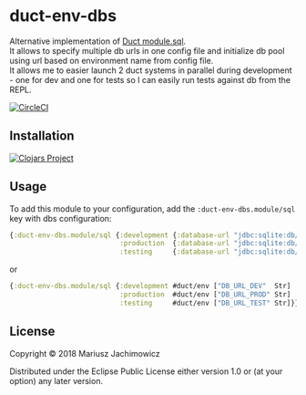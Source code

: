 # duct-env-dbs

Alternative implementation of [Duct module.sql](https://github.com/duct-framework/module.sql).  
It allows to specify multiple db urls in one config file and initialize db pool using url based on environment name from config file.  
It allows me to easier launch 2 duct systems in parallel during development - one for dev and one for tests so I can easily run tests against db from the REPL.

[![CircleCI](https://circleci.com/gh/mariusz-jachimowicz-83/duct-env-dbs.svg?style=svg)](https://circleci.com/gh/mariusz-jachimowicz-83/duct-env-dbs)

## Installation

[![Clojars Project](https://img.shields.io/clojars/v/com.mjachimowicz/duct-env-dbs.svg)](https://clojars.org/com.mjachimowicz/duct-env-dbs)

## Usage

To add this module to your configuration, add the `:duct-env-dbs.module/sql` key with dbs configuration:

```clojure
{:duct-env-dbs.module/sql {:development {:database-url "jdbc:sqlite:db/example_dev.sqlite"}
                           :production  {:database-url "jdbc:sqlite:db/example_prod.sqlite"}
                           :testing     {:database-url "jdbc:sqlite:db/example_test.sqlite"}}}
```

or

```clojure
{:duct-env-dbs.module/sql {:development #duct/env ["DB_URL_DEV"  Str]
                           :production  #duct/env ["DB_URL_PROD" Str]
                           :testing     #duct/env ["DB_URL_TEST" Str]}}}
```

## License

Copyright © 2018 Mariusz Jachimowicz

Distributed under the Eclipse Public License either version 1.0 or (at your option) any later version.